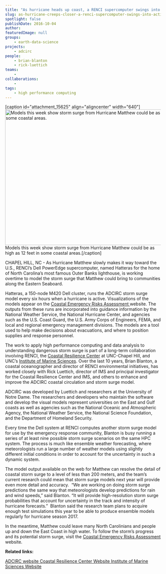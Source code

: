 ```yaml
---
title: "As hurricane heads up coast, a RENCI supercomputer swings into action"
slug: as-hurricane-creeps-closer-a-renci-supercomputer-swings-into-action
spotlight: false
publishDate: 2016-10-04
author: 
featuredImage: null
groups:
    - earth-data-science
projects:
    - adcirc
people:
    - brian-blanton
    - rick-luettich
teams: 
    - 
collaborations:
    - 
tags:
    - high performance computing
---
```

[caption id="attachment_15625" align="aligncenter" width="640"]<a href="https://renci.org/news/as-hurricane-creeps-closer-a-renci-supercomputer-swings-into-action/attachment/screen-shot-2016-10-04-at-3-02-25-pm/"><img class="wp-image-15625 size-large" src="https://renci.org/wp-content/uploads/2016/10/Screen-Shot-2016-10-04-at-3.02.25-PM-1024x699.png" alt="Models this week show storm surge from Hurricane Matthew could be as high as 12 feet in some coastal areas. " width="640" height="437" /></a> Models this week show storm surge from Hurricane Matthew could be as high as 12 feet in some coastal areas.[/caption]

CHAPEL HILL, NC - As Hurricane Matthew slowly makes it way toward the U.S., RENCI’s Dell PowerEdge supercomputer, named Hatteras for the home of North Carolina’s most famous Outer Banks lighthouse, is working overtime to model the storm surge that Matthew could bring to communities along the Eastern Seaboard.  <!--more-->

Hatteras, a 150-node M420 Dell cluster, runs the ADCIRC storm surge model every six hours when a hurricane is active. Visualizations of the models appear on the <a href="http://nc-cera.renci.org/">Coastal Emergency Risks Assessment </a>website. The outputs from these runs are incorporated into guidance information by the National Weather Service, the National Hurricane Center, and agencies such as the U.S. Coast Guard, the U.S. Army Corps of Engineers, FEMA, and local and regional emergency management divisions. The models are a tool used to help make decisions about evacuations, and where to position supplies and response personnel.

The work to apply high performance computing and data analysis to understanding dangerous storm surge is part of a long-term collaboration involving RENCI, the <a href="http://coastalresiliencecenter.unc.edu/">Coastal Resilience Center</a> at UNC-Chapel Hill, and UNC’s <a href="http://coastalresiliencecenter.unc.edu/">Institute of Marine Sciences</a>. Over the last 10 years, Brian Blanton, a coastal oceanographer and director of RENCI environmental initiatives, has worked closely with Rick Luettich, director of IMS and principal investigator for the Coastal Resilience Center and IMS, and others to enhance and improve the ADCIRC coastal circulation and storm surge model.

ADCIRC was developed by Luettich and researchers at the University of Notre Dame. The researchers and developers who maintain the software and develop the visual models represent universities on the East and Gulf coasts as well as agencies such as the National Oceanic and Atmospheric Agency, the National Weather Service, the National Science Foundation, and the Department of Homeland Security.

Every time the Dell system at RENCI computes another storm surge model for use by the emergency response community, Blanton is busy running a series of at least nine possible storm surge scenarios on the same HPC system. The process is much like ensemble weather forecasting, where meteorologists run a large number of weather models using slightly different initial conditions in order to account for the uncertainty in such a dynamic system.

The model output available on the web for Matthew can resolve the detail of coastal storm surge to a level of less than 200 meters, and the team’s current research could mean that storm surge models next year will provide even more detail and accuracy.  “We are working on doing storm surge predictions the same way that meteorologists develop predictions for rain and wind speeds,” said Blanton. “It will provide high-resolution storm surge probabilities that account for uncertainty in the track and intensity of hurricane forecasts.”  Blanton said the research team plans to acquire enough test simulations this year to be able to produce ensemble models regularly for hurricane season 2017.

In the meantime, Matthew could leave many North Carolinians and people up and down the East Coast in high water. To follow the storm’s progress and its potential storm surge, visit the <a href="http://nc-cera.renci.org/">Coastal Emergency Risks Assessment </a>website.

<strong>Related links:</strong>

<a href="http://adcirc.org/">ADCIRC website
</a><a href="http://coastalresiliencecenter.unc.edu/">Coastal Resilience Center Website
</a><a href="http://ims.unc.edu/">Institute of Marine Sciences Website</a>

&nbsp;

&nbsp;
